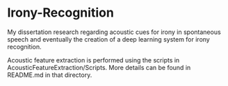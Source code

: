 # Irony-Recognition
My dissertation research regarding acoustic cues for irony in spontaneous speech and eventually the creation of a deep learning system for irony recognition.

Acoustic feature extraction is performed using the scripts in AcousticFeatureExtraction/Scripts. More details can be found in README.md in that directory.
